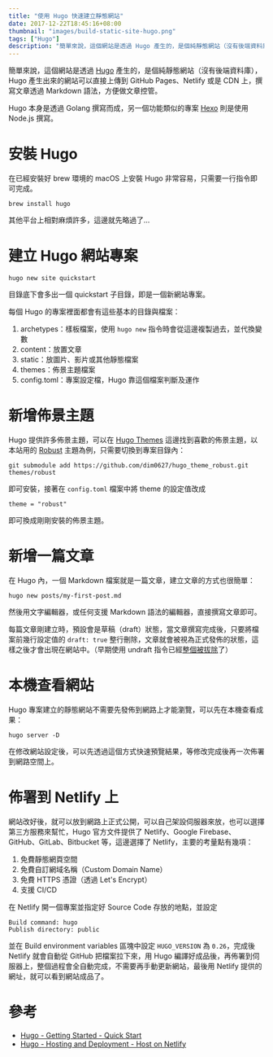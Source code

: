 ```yaml
---
title: "使用 Hugo 快速建立靜態網站"
date: 2017-12-22T18:45:16+08:00
thumbnail: "images/build-static-site-hugo.png"
tags: ["Hugo"]
description: "簡單來說，這個網站是透過 Hugo 產生的，是個純靜態網站（沒有後端資料庫），Hugo 產生出來的網站可以直接上傳到 GitHub Pages、Netlify 或是 CDN 上，撰寫文章透過 Markdown 語法，方便做文章控管。"
---
```


簡單來說，這個網站是透過 [Hugo](https://gohugo.io/) 產生的，是個純靜態網站（沒有後端資料庫），Hugo 產生出來的網站可以直接上傳到 GitHub Pages、Netlify 或是 CDN 上，撰寫文章透過 Markdown 語法，方便做文章控管。

Hugo 本身是透過 Golang 撰寫而成，另一個功能類似的專案 [Hexo](https://hexo.io/zh-tw/index.html) 則是使用 Node.js 撰寫。

# 安裝 Hugo

在已經安裝好 brew 環境的 macOS 上安裝 Hugo 非常容易，只需要一行指令即可完成。

	brew install hugo

其他平台上相對麻煩許多，這邊就先略過了...

# 建立 Hugo 網站專案

	hugo new site quickstart

目錄底下會多出一個 quickstart 子目錄，即是一個新網站專案。

每個 Hugo 的專案裡面都會有這些基本的目錄與檔案：

1. archetypes：樣板檔案，使用 `hugo new` 指令時會從這邊複製過去，並代換變數
2. content：放置文章
3. static：放圖片、影片或其他靜態檔案
4. themes：佈景主題檔案
5. config.toml：專案設定檔，Hugo 靠這個檔案判斷及運作


# 新增佈景主題

Hugo 提供許多佈景主題，可以在 [Hugo Themes](https://themes.gohugo.io/) 這邊找到喜歡的佈景主題，以本站用的 [Robust](https://themes.gohugo.io/robust/) 主題為例，只需要切換到專案目錄內：

	git submodule add https://github.com/dim0627/hugo_theme_robust.git themes/robust

即可安裝，接著在 `config.toml` 檔案中將 theme 的設定值改成

	theme = "robust"

即可換成剛剛安裝的佈景主題。

# 新增一篇文章

在 Hugo 內，一個 Markdown 檔案就是一篇文章，建立文章的方式也很簡單：

	hugo new posts/my-first-post.md

然後用文字編輯器，或任何支援 Markdown 語法的編輯器，直接撰寫文章即可。

每篇文章剛建立時，預設會是草稿（draft）狀態，當文章撰寫完成後，只要將檔案前幾行設定值的 `draft: true` 整行刪除，文章就會被視為正式發佈的狀態，這樣之後才會出現在網站中。（早期使用 undraft 指令已經[整個被拔除](https://github.com/gohugoio/hugo/commit/2fa70c9344b231c9d999bbafdfa4acbf27ed9f6e)了）

# 本機查看網站

Hugo 專案建立的靜態網站不需要先發佈到網路上才能瀏覽，可以先在本機查看成果：

	hugo server -D

在修改網站設定後，可以先透過這個方式快速預覽結果，等修改完成後再一次佈署到網路空間上。

# 佈署到 Netlify 上

網站改好後，就可以放到網路上正式公開，可以自己架設伺服器來放，也可以選擇第三方服務來幫忙，Hugo 官方文件提供了 Netlify、Google Firebase、GitHub、GitLab、Bitbucket 等，這邊選擇了 Netlify，主要的考量點有幾項：
1. 免費靜態網頁空間
2. 免費自訂網域名稱（Custom Domain Name）
3. 免費 HTTPS 憑證（透過 Let's Encrypt）
4. 支援 CI/CD

在 Netlify 開一個專案並指定好 Source Code 存放的地點，並設定

	Build command: hugo
	Publish directory: public

並在 Build environment variables 區塊中設定 `HUGO_VERSION` 為 `0.26`，完成後 Netlify 就會自動從 GitHub 把檔案拉下來，用 Hugo 編譯好成品後，再佈署到伺服器上，整個過程會全自動完成，不需要再手動更新網站，最後用 Netlify 提供的網址，就可以看到網站成品了。

# 參考

* [Hugo - Getting Started - Quick Start](https://gohugo.io/getting-started/quick-start/)
* [Hugo - Hosting and Deployment - Host on Netlify](https://gohugo.io/hosting-and-deployment/hosting-on-netlify/)
